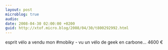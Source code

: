 ```yaml
---
layout: post
microblog: true
audio: 
date: 2008-04-30 02:00:00 +0200
guid: http://xtof.micro.blog/2008/04/30/t800292992.html
---
```

esprit vélo a vendu mon #mobiky - vu un vélo de geek en carbone... 4600 €
